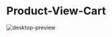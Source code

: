 # Product-View-Cart


![desktop-preview](https://user-images.githubusercontent.com/77715853/196642879-16677e27-c05a-44ad-897f-c864bb89d577.jpg)
